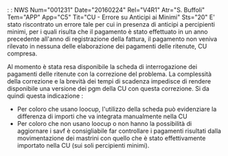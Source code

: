  :  : NWS Num="001231" Date="20160224" Rel="V4R1" Atr="S. Buffoli" Tem="APP" App="C5" Tit="CU - Errore su Anticipi ai Minimi" Sts="20"
E' stato riscontrato un errore tale per cui in presenza di anticipi a percipienti minimi, per i quali risulta che il pagamento è stato effettuato in un anno precedente all'anno di registrazione della fattura, il pagamento non veniva rilevato in nessuna delle elaborazione dei pagamenti delle ritenute, CU compresa.

Al momento è stata resa disponibile la scheda di interrogazione dei pagamenti delle ritenute con la correzione del problema. La complessità della correzione e la brevità dei tempi di scadenza impedisce di rendere disponibile una versione dei pgm della CU con questa correzione.
Si da quindi questa indicazione : 
-  Per coloro che usano loocup, l'utilizzo della scheda può evidenziare la differenza di importi che va integrata manualmente nella CU
-  Per coloro che non usano loocup o non hanno la possibilità di aggiornare i savf è consigliabile far controllare i pagamenti risultati dalla movimentazione dei mastrini con quello che è stato effettivamente importato nella CU (sui soli percipienti minimi).

